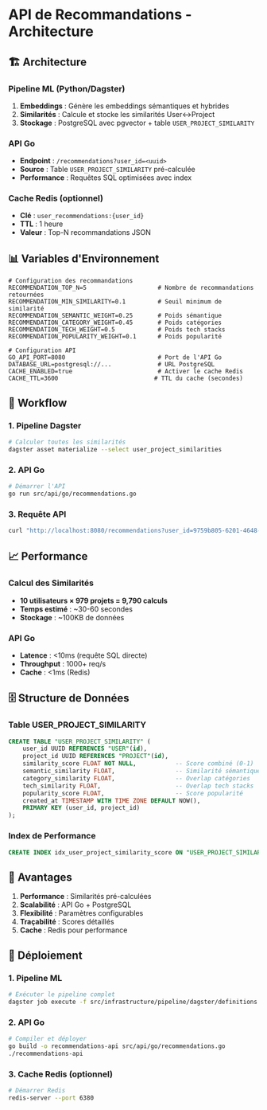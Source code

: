 # API de Recommandations - Architecture

## 🏗️ Architecture

### **Pipeline ML (Python/Dagster)**
1. **Embeddings** : Génère les embeddings sémantiques et hybrides
2. **Similarités** : Calcule et stocke les similarités User↔Project
3. **Stockage** : PostgreSQL avec pgvector + table `USER_PROJECT_SIMILARITY`

### **API Go**
- **Endpoint** : `/recommendations?user_id=<uuid>`
- **Source** : Table `USER_PROJECT_SIMILARITY` pré-calculée
- **Performance** : Requêtes SQL optimisées avec index

### **Cache Redis** (optionnel)
- **Clé** : `user_recommendations:{user_id}`
- **TTL** : 1 heure
- **Valeur** : Top-N recommandations JSON

## 📊 Variables d'Environnement

```env
# Configuration des recommandations
RECOMMENDATION_TOP_N=5                    # Nombre de recommandations retournées
RECOMMENDATION_MIN_SIMILARITY=0.1         # Seuil minimum de similarité
RECOMMENDATION_SEMANTIC_WEIGHT=0.25       # Poids sémantique
RECOMMENDATION_CATEGORY_WEIGHT=0.45       # Poids catégories
RECOMMENDATION_TECH_WEIGHT=0.5            # Poids tech stacks
RECOMMENDATION_POPULARITY_WEIGHT=0.1      # Poids popularité

# Configuration API
GO_API_PORT=8080                          # Port de l'API Go
DATABASE_URL=postgresql://...             # URL PostgreSQL
CACHE_ENABLED=true                        # Activer le cache Redis
CACHE_TTL=3600                           # TTL du cache (secondes)
```

## 🔄 Workflow

### **1. Pipeline Dagster**
```bash
# Calculer toutes les similarités
dagster asset materialize --select user_project_similarities
```

### **2. API Go**
```bash
# Démarrer l'API
go run src/api/go/recommendations.go
```

### **3. Requête API**
```bash
curl "http://localhost:8080/recommendations?user_id=9759b805-6201-4648-bf13-3aa594a791d2"
```

## 📈 Performance

### **Calcul des Similarités**
- **10 utilisateurs × 979 projets = 9,790 calculs**
- **Temps estimé** : ~30-60 secondes
- **Stockage** : ~100KB de données

### **API Go**
- **Latence** : <10ms (requête SQL directe)
- **Throughput** : 1000+ req/s
- **Cache** : <1ms (Redis)

## 🗄️ Structure de Données

### **Table USER_PROJECT_SIMILARITY**
```sql
CREATE TABLE "USER_PROJECT_SIMILARITY" (
    user_id UUID REFERENCES "USER"(id),
    project_id UUID REFERENCES "PROJECT"(id),
    similarity_score FLOAT NOT NULL,           -- Score combiné (0-1)
    semantic_similarity FLOAT,                 -- Similarité sémantique
    category_similarity FLOAT,                 -- Overlap catégories
    tech_similarity FLOAT,                     -- Overlap tech stacks
    popularity_score FLOAT,                    -- Score popularité
    created_at TIMESTAMP WITH TIME ZONE DEFAULT NOW(),
    PRIMARY KEY (user_id, project_id)
);
```

### **Index de Performance**
```sql
CREATE INDEX idx_user_project_similarity_score ON "USER_PROJECT_SIMILARITY" (user_id, similarity_score);
```

## 🎯 Avantages

1. **Performance** : Similarités pré-calculées
2. **Scalabilité** : API Go + PostgreSQL
3. **Flexibilité** : Paramètres configurables
4. **Traçabilité** : Scores détaillés
5. **Cache** : Redis pour performance

## 🚀 Déploiement

### **1. Pipeline ML**
```bash
# Exécuter le pipeline complet
dagster job execute -f src/infrastructure/pipeline/dagster/definitions.py -j training_data_pipeline
```

### **2. API Go**
```bash
# Compiler et déployer
go build -o recommendations-api src/api/go/recommendations.go
./recommendations-api
```

### **3. Cache Redis** (optionnel)
```bash
# Démarrer Redis
redis-server --port 6380
```
